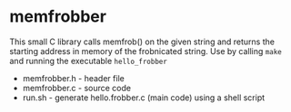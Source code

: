 # memfrobber

This small C library calls memfrob() on the given string and returns the starting address in memory of the frobnicated string. Use by calling `make` and running the executable `hello_frobber`

- memfrobber.h - header file
- memfrobber.c - source code
- run.sh - generate hello.frobber.c (main code) using a shell script
